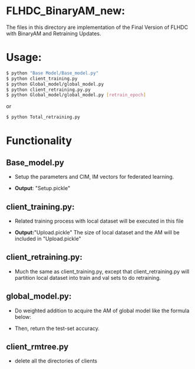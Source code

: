 # FLHDC_BinaryAM_new:
The files in this directory are implementation of the Final Version of FLHDC with BinaryAM and Retraining Updates.
# Usage:
```bash
$ python "Base Model/Base_model.py"
$ python client_training.py
$ python Global_model/global_model.py 
$ python client_retraining.py.py 
$ python Global_model/global_model.py [retrain_epoch]
```
or
```bash
$ python Total_retraining.py
```

# Functionality

## **Base_model.py**

*  Setup the parameters and CIM, IM vectors for federated learning.

*  **Output**: "Setup.pickle"
## **client_training.py:**

* Related training process with local dataset will be executed in this file

* **Output:**"Upload.pickle" The size of local dataset and the AM will be included in "Upload.pickle"

## **client_retraining.py:**

*  Much the same as client_training.py, except that client_retraining.py will partition local dataset into train and val sets to do retraining.


## **global_model.py:**

*  Do weighted addition to acquire the AM of global model like the formula below:
  
  
*  Then, return the test-set accuracy.
  
## **client_rmtree.py**

* delete all the directories of clients 

